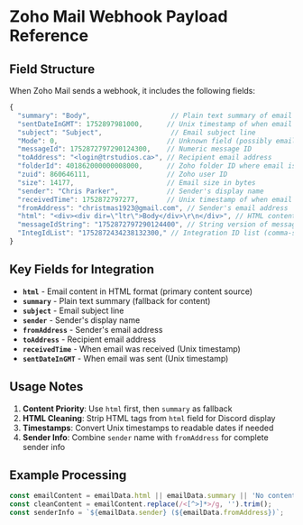 # Zoho Mail Webhook Payload Reference

## Field Structure

When Zoho Mail sends a webhook, it includes the following fields:

```javascript
{
  "summary": "Body",                    // Plain text summary of email content
  "sentDateInGMT": 1752897981000,      // Unix timestamp of when email was sent
  "subject": "Subject",                 // Email subject line
  "Mode": 0,                           // Unknown field (possibly email mode/type)
  "messageId": 1752872797290124300,    // Numeric message ID
  "toAddress": "<login@trstudios.ca>", // Recipient email address
  "folderId": 401862000000008000,      // Zoho folder ID where email is stored
  "zuid": 860646111,                   // Zoho user ID
  "size": 14177,                       // Email size in bytes
  "sender": "Chris Parker",            // Sender's display name
  "receivedTime": 1752872797277,       // Unix timestamp of when email was received
  "fromAddress": "christmas1923@gmail.com", // Sender's email address
  "html": "<div><div dir=\"ltr\">Body</div>\r\n</div>", // HTML content of email
  "messageIdString": "1752872797290124400", // String version of message ID
  "IntegIdList": "1752872434238132300," // Integration ID list (comma-separated)
}
```

## Key Fields for Integration

- **`html`** - Email content in HTML format (primary content source)
- **`summary`** - Plain text summary (fallback for content)
- **`subject`** - Email subject line
- **`sender`** - Sender's display name
- **`fromAddress`** - Sender's email address
- **`toAddress`** - Recipient email address
- **`receivedTime`** - When email was received (Unix timestamp)
- **`sentDateInGMT`** - When email was sent (Unix timestamp)

## Usage Notes

1. **Content Priority**: Use `html` first, then `summary` as fallback
2. **HTML Cleaning**: Strip HTML tags from `html` field for Discord display
3. **Timestamps**: Convert Unix timestamps to readable dates if needed
4. **Sender Info**: Combine `sender` name with `fromAddress` for complete sender info

## Example Processing

```javascript
const emailContent = emailData.html || emailData.summary || 'No content available';
const cleanContent = emailContent.replace(/<[^>]*>/g, '').trim();
const senderInfo = `${emailData.sender} (${emailData.fromAddress})`;
```